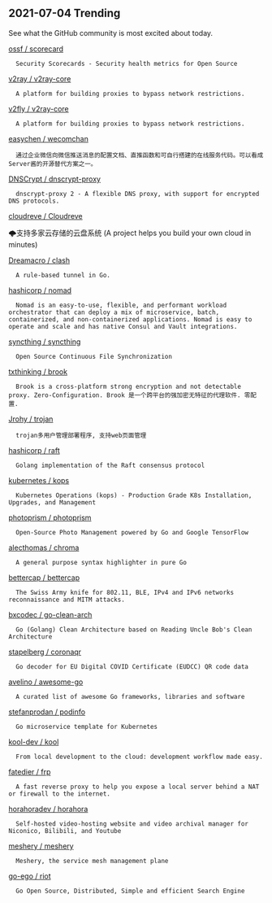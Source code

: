 ## 2021-07-04 Trending 
See what the GitHub community is most excited about today. 

[ossf / scorecard](https://github.com/ossf/scorecard) 

      Security Scorecards - Security health metrics for Open Source
     
[v2ray / v2ray-core](https://github.com/v2ray/v2ray-core) 

      A platform for building proxies to bypass network restrictions.
     
[v2fly / v2ray-core](https://github.com/v2fly/v2ray-core) 

      A platform for building proxies to bypass network restrictions.
     
[easychen / wecomchan](https://github.com/easychen/wecomchan) 

      通过企业微信向微信推送消息的配置文档、直推函数和可自行搭建的在线服务代码。可以看成Server酱的开源替代方案之一。
     
[DNSCrypt / dnscrypt-proxy](https://github.com/DNSCrypt/dnscrypt-proxy) 

      dnscrypt-proxy 2 - A flexible DNS proxy, with support for encrypted DNS protocols.
     
[cloudreve / Cloudreve](https://github.com/cloudreve/Cloudreve) 

      
🌩支持多家云存储的云盘系统 (A project helps you build your own cloud in minutes)
     
[Dreamacro / clash](https://github.com/Dreamacro/clash) 

      A rule-based tunnel in Go.
     
[hashicorp / nomad](https://github.com/hashicorp/nomad) 

      Nomad is an easy-to-use, flexible, and performant workload orchestrator that can deploy a mix of microservice, batch, containerized, and non-containerized applications. Nomad is easy to operate and scale and has native Consul and Vault integrations.
     
[syncthing / syncthing](https://github.com/syncthing/syncthing) 

      Open Source Continuous File Synchronization
     
[txthinking / brook](https://github.com/txthinking/brook) 

      Brook is a cross-platform strong encryption and not detectable proxy. Zero-Configuration. Brook 是一个跨平台的强加密无特征的代理软件. 零配置.
     
[Jrohy / trojan](https://github.com/Jrohy/trojan) 

      trojan多用户管理部署程序, 支持web页面管理
     
[hashicorp / raft](https://github.com/hashicorp/raft) 

      Golang implementation of the Raft consensus protocol
     
[kubernetes / kops](https://github.com/kubernetes/kops) 

      Kubernetes Operations (kops) - Production Grade K8s Installation, Upgrades, and Management
     
[photoprism / photoprism](https://github.com/photoprism/photoprism) 

      Open-Source Photo Management powered by Go and Google TensorFlow
     
[alecthomas / chroma](https://github.com/alecthomas/chroma) 

      A general purpose syntax highlighter in pure Go 
     
[bettercap / bettercap](https://github.com/bettercap/bettercap) 

      The Swiss Army knife for 802.11, BLE, IPv4 and IPv6 networks reconnaissance and MITM attacks.
     
[bxcodec / go-clean-arch](https://github.com/bxcodec/go-clean-arch) 

      Go (Golang) Clean Architecture based on Reading Uncle Bob's Clean Architecture
     
[stapelberg / coronaqr](https://github.com/stapelberg/coronaqr) 

      Go decoder for EU Digital COVID Certificate (EUDCC) QR code data
     
[avelino / awesome-go](https://github.com/avelino/awesome-go) 

      A curated list of awesome Go frameworks, libraries and software
     
[stefanprodan / podinfo](https://github.com/stefanprodan/podinfo) 

      Go microservice template for Kubernetes
     
[kool-dev / kool](https://github.com/kool-dev/kool) 

      From local development to the cloud: development workflow made easy.
     
[fatedier / frp](https://github.com/fatedier/frp) 

      A fast reverse proxy to help you expose a local server behind a NAT or firewall to the internet.
     
[horahoradev / horahora](https://github.com/horahoradev/horahora) 

      Self-hosted video-hosting website and video archival manager for Niconico, Bilibili, and Youtube
     
[meshery / meshery](https://github.com/meshery/meshery) 

      Meshery, the service mesh management plane
     
[go-ego / riot](https://github.com/go-ego/riot) 

      Go Open Source, Distributed, Simple and efficient Search Engine 
     
